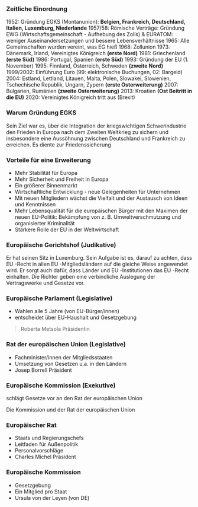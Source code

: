 ### Zeitliche Einordnung

1952: Gründung EGKS (Montanunion): **Belgien, Frankreich, Deutschland, Italien, Luxemburg, Niederlande**
1957/58: Römische Verträge: Gründung EWG (Wirtschaftsgemeinschaft - Aufhebung des Zolls) & EURATOM: weniger Auseinandersetzungen und bessere Lebensverhältnisse
1965: Alle Gemeinschaften wurden vereint, was EG hieß
1968: Zollunion
1973: Dänemark, Irland, Vereinigtes Königreich **(erste Nord)**
1981: Griechenland **(erste Süd)**
1986: Portugal, Spanien **(erste Süd)**
1993: Gründung der EU (1. November)
1995: Finnland, Österreich, Schweden **(zweite Nord)**
1999/2002: Einführung Euro (99: elektronische Buchungen, 02: Bargeld)
2004: Estland, Lettland, Litauen, Malta, Polen, Slowakei, Slowenien, Tschechische Republik, Ungarn, Zypern **(erste Osterweiterung)**
2007: Bulgarien, Rumänien **(zweite Osterweiterung)**
2013: Kroatien **(Ost Beitritt in die EU)**
2020: Vereinigtes Königreich tritt aus (Brexit)

### Warum Gründung EGKS

Sein Ziel war es, über die Integration der kriegswichtigen Schwerindustrie den Frieden in Europa nach dem Zweiten Weltkrieg zu sichern und insbesondere eine Aussöhnung zwischen Deutschland und Frankreich zu erreichen. Es diente zur Friedenssicherung

### Vorteile für eine Erweiterung

- Mehr Stabilität für Europa
- Mehr Sicherheit und Freiheit in Europa
- Ein größerer Binnenmarkt
- Wirtschaftliche Entwicklung - neue Gelegenheiten für Unternehmen
- Mit neuen Mitgliedern wächst die Vielfalt und der Austausch von Ideen und Kenntnissen
- Mehr Lebensqualität für die europäischen Bürger mit den Maximen der neuen EU-Politik: Bekämpfung von z. B. Umweltverschmutzung und organisierter Kriminalität
- Stärkere Rolle der EU in der Weltwirtschaft

### Europäische Gerichtshof (Judikative)

Er hat seinen Sitz in Luxemburg. Sein Aufgabe ist es, darauf zu achten, dass EU -Recht in allen EU -Mitgliedsländern auf die gleiche Weise angewendet wird. Er sorgt auch dafür, dass Länder und EU -Institutionen das EU -Recht einhalten. Die Richter geben eine verbindliche Auslegung der Vertragswerke und Gesetze vor.

### Europäische Parlament (Legislative)

- Wahlen alle 5 Jahre (von EU-Bürger/innen)
- entscheidet über EU-Haushalt und Gesetzgebung

> Roberta Metsola Präsidentin

### Rat der europäischen Union (Legislative)

- Fachminister/innen der Mitgliedsstaaten
- Umsetzung von Gesetzen u.a. in den Ländern
- Josep Borrell Präsident

### Europäische Kommission (Exekutive)

schlägt Gesetze vor an den Rat der europäischen Union

Die Kommission und der Rat der europäischen Union

### Europäischer Rat

- Staats und Regierungschefs
- Leitfaden für Außenpolitik
- Personalvorschläge
- Charles Michel Präsident

### Europäische Kommission

- Gesetzgebung
- Ein Mitglied pro Staat
- Ursula von der Leyen (von DE)